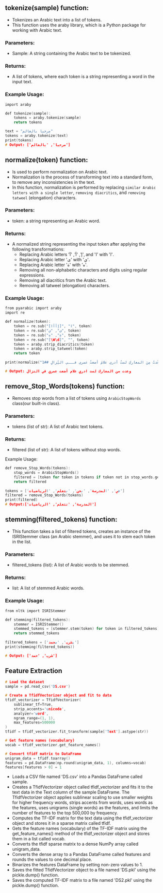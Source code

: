 
## tokenize(sample) function:
* Tokenizes an Arabic text into a list of tokens. 
* This function uses the araby library, which is a Python package for working with Arabic text.

### Parameters:
* Sample: A string containing the Arabic text to be tokenized.        
### Returns:
* A list of tokens, where each token is a string representing a word in the input text.         
### Example Usage:
```c
import araby

def tokenize(sample):
    tokens = araby.tokenize(sample)
    return tokens

text = "مرحبا بالعالم"
tokens = araby.tokenize(text)
print(tokens)
# Output: ['مرحبا', 'بالعالم']
```

## normalize(token) function:
* Is used to perform normalization on Arabic text.
* Normalization is the process of transforming text into a standard form, to remove any inconsistencies in the text. 
* In this function, normalization is performed by replacing `similar Arabic letters with a single letter`, `removing diacritics`, and `removing tatweel` (elongation) characters.

### Parameters:
* token: a string representing an Arabic word.  
### Returns:
* A normalized string representing the input token after applying the following transformations:         
    - Replacing Arabic letters 'إ', 'أ', 'آ', and 'ا' with 'ا'.       
    - Replacing Arabic letter 'ى' with 'ي'.           
    - Replacing Arabic letter 'ة' with 'ه'.              
    - Removing all non-alphabetic characters and digits using regular expressions.             
    - Removing all diacritics from the Arabic text.            
    - Removing all tatweel (elongation) characters.               
### Example Usage:
```c
from pyarabic import araby
import re

def normalize(token):
    token = re.sub("[إأآا]", "ا", token)
    token = re.sub("ى", "ي", token)
    token = re.sub("ة", "ه", token)
    token = re.sub("[\W\d]", "", token)
    token = araby.strip_diacritics(token)
    token = araby.strip_tatweel(token)
    return token
    
print(normalize("وعُدتُ مِنَ المعاركِ لستُ أدري علامَ أضعتُ عمري فـــي النِّزالِ ##1"))

# Output: وعدت من المعارك لست ادري علام أضعت عمري في النزال
```
## remove_Stop_Words(tokens) function:
* Removes stop words from a list of tokens using `ArabicStopWords` class(our built-in class).

### Parameters:
* tokens (list of str): A list of Arabic text tokens.

### Returns:
* filtered (list of str): A list of tokens without stop words.

Example Usage:
```c
def remove_Stop_Words(tokens):
    stop_words = ArabicStopWords()
    filtered = [token for token in tokens if token not in stop_words.get_stop_words()]
    return filtered 
    
tokens = ['في', 'المدرسة', 'نحن', 'نتعلم', 'الرياضيات']
filtered = remove_Stop_Words(tokens)
print(filtered)
# Output:['المدرسة', 'نتعلم', 'الرياضيات']
```

## stemming(filtered_tokens) function:
* This function takes a list of filtered tokens, creates an instance of the ISRIStemmer class (an Arabic stemmer), and uses it to stem each token in the list. 

### Parameters:
* filtered_tokens (list): A list of Arabic words to be stemmed.     
### Returns:
* list: A list of stemmed Arabic words.     
### Example Usage:
```c
from nltk import ISRIStemmer

def stemming(filtered_tokens):
    stemmer = ISRIStemmer()
    stemmed_tokens = [stemmer.stem(token) for token in filtered_tokens]
    return stemmed_tokens
    
filtered_tokens = ['يشرب', 'محمد']
print(stemming(filtered_tokens))

# Output: ['شرب', 'حمد']
```

## Feature Extraction
```C
# Load the dataset
sample = pd.read_csv('DS.csv')

# Create a TfidfVectorizer object and fit to data
tfidf_vectorizer = TfidfVectorizer(
    sublinear_tf=True,
    strip_accents='unicode',
    analyzer='word',
    ngram_range=(1, 1),
    max_features=500000
)
tfidf = tfidf_vectorizer.fit_transform(sample['Text'].astype(str))

# Get feature names (vocabulary)
vocab = tfidf_vectorizer.get_feature_names()

# Convert tfidf matrix to DataFrame
unigram_data = tfidf.toarray()
features = pd.DataFrame(np.round(unigram_data, 1), columns=vocab)
features[features > 0] = 1
```
* Loads a CSV file named 'DS.csv' into a Pandas DataFrame called sample.
* Creates a TfidfVectorizer object called tfidf_vectorizer and fits it to the text data in the Text column of the sample DataFrame. The TfidfVectorizer object applies sublinear scaling to use smaller weights for higher frequency words, strips accents from words, uses words as the features, uses unigrams (single words) as the features, and limits the number of features to the top 500,000 by frequency.
* Computes the TF-IDF matrix for the text data using the tfidf_vectorizer object and stores it in a sparse matrix called tfidf.
* Gets the feature names (vocabulary) of the TF-IDF matrix using the get_feature_names() method of the tfidf_vectorizer object and stores them in a list called vocab.
* Converts the tfidf sparse matrix to a dense NumPy array called unigram_data.
* Converts the dense array to a Pandas DataFrame called features and rounds the values to one decimal place.
* Binarizes the features DataFrame by setting non-zero values to 1.
* Saves the fitted TfidfVectorizer object to a file named 'DS.pkl' using the pickle.dump() function.
* Saves the computed TF-IDF matrix to a file named 'DS2.pkl' using the pickle.dump() function.

